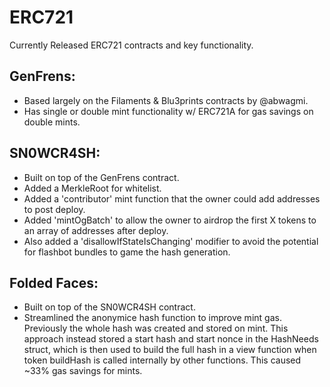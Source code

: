 # ERC721

Currently Released ERC721 contracts and key functionality.

## GenFrens:
- Based largely on the Filaments & Blu3prints contracts by @abwagmi.
- Has single or double mint functionality w/ ERC721A for gas savings on double mints.

## SN0WCR4SH:
- Built on top of the GenFrens contract.
- Added a MerkleRoot for whitelist.
- Added a 'contributor' mint function that the owner could add addresses to post deploy.
- Added 'mintOgBatch' to allow the owner to airdrop the first X tokens to an array of addresses after deploy. 
- Also added a 'disallowIfStateIsChanging' modifier to avoid the potential for flashbot bundles to game the hash generation.


## Folded Faces:
- Built on top of the SN0WCR4SH contract.
- Streamlined the anonymice hash function to improve mint gas. Previously the whole hash was created and stored on mint. This approach instead stored a start hash and start nonce in the HashNeeds struct, which is then used to build the full hash in a view function when token buildHash is called internally by other functions. This caused ~33% gas savings for mints.

